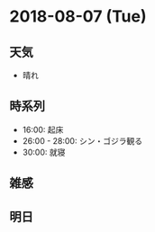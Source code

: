 # 2018-08-07 (Tue)

## 天気

- 晴れ

## 時系列

- 16:00: 起床
- 26:00 - 28:00: シン・ゴジラ観る
- 30:00: 就寝

## 雑感



## 明日

